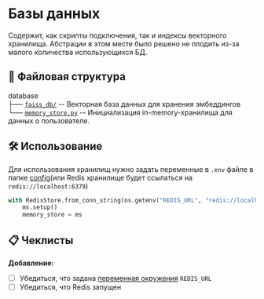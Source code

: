 # Базы данных
Содержит, как скрипты подключения, так и индексы векторного хранилища. Абстрации в этом месте было решено не плодить из-за малого количества использующихся БД.

## 📁 Файловая структура
database\
├── [`faiss_db/`](faiss_db/) -- Векторная база данных для хранения эмбеддингов\
└── [`memory_store.py`](memory_store.py) -- Инициализация in-memory-хранилища для данных о пользователе.

## 🛠️ Использование
Для использования хранилищ нужно задать переменные в `.env` файле в папке [config](../config/)(или Redis хранилище будет ссылаться на `redis://localhost:6379`)
```python
with RedisStore.from_conn_string(os.getenv("REDIS_URL", "redis://localhost:6379")) as ms:
    ms.setup()
    memory_store = ms
```

## 📋 Чеклисты

**Добавление:**
- [ ] Убедиться, что задана [переменная окружения](../config/README.md#-чеклисты) `REDIS_URL`
- [ ] Убедиться, что Redis запущен

